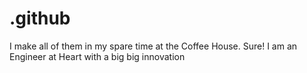 # .github
I make all of them in my spare time at the Coffee House. Sure! I am an Engineer at Heart with a big big innovation
